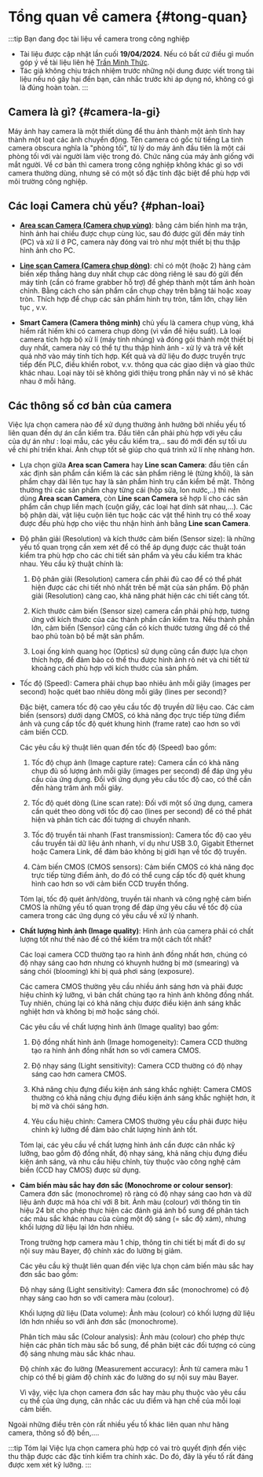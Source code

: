 
# Tổng quan về camera {#tong-quan}

:::tip Bạn đang đọc tài liệu về camera trong công nghiệp

- Tài liệu được cập nhật lần cuối **19/04/2024**. Nếu có bất cứ điều gì muốn góp ý về tài liệu liên hệ [Trần Minh Thức](https://fb.com/mthuc9x).
- Tác giả không chịu trách nhiệm trước những nội dung được viết trong tài liệu nếu nó gây hại đến bạn, cân nhắc trước khi áp dụng nó, không có gì là đúng hoàn toàn.
:::


## Camera là gì? {#camera-la-gi}

Máy ảnh hay camera là một thiết dùng để thu ảnh thành một ảnh tĩnh hay thành một loạt các ảnh chuyển động. Tên camera có gốc từ tiếng La tinh camera obscura nghĩa là "phòng tối", từ lý do máy ảnh đầu tiên là một cái phòng tối với vài người làm việc trong đó. Chức năng của máy ảnh giống với mắt người. Về cơ bản thì camera trong công nghiệp không khác gì so với camera thường dùng, nhưng sẽ có một số đặc tính đặc biệt để phù hợp với môi trường công nghiệp.

## Các loại Camera chủ yếu? {#phan-loai}

- **[Area scan Camera (Camera chụp vùng)](/camera/)**: bằng cảm biến hình ma trận, hình ảnh hai chiều được chụp cùng lúc, sau đó được gửi đến máy tính (PC) và xử lí ở PC, camera này đóng vai trò như một thiết bị thu thập hình ảnh cho PC.

- **[Line scan Camera (Camera chụp dòng)](/camera/)**: chỉ có một  (hoặc 2) hàng cảm biến xếp thẳng hàng duy nhất chụp các dòng riêng lẻ sau đó gửi đến máy tính (cần có frame grabber hỗ trợ) để ghép thành một tấm ảnh hoàn chỉnh. Bằng cách cho sản phẩm cần chụp chạy trên băng tải hoặc xoay tròn. Thích hợp để chụp các sản phẩm hình trụ tròn, tấm lớn, chạy liên tục , v.v.

- **Smart Camera (Camera thông minh)** chủ yếu là camera chụp vùng, khá hiểm rất hiếm khi có camera chụp dòng (vì vấn đề hiệu suất). Là loại camera tích hợp bộ xử lí (máy tính nhúng) và đóng gói thành một thiết bị duy nhất, camera này có thể tự thu thập hình ảnh - xử lý và trả về kết quả nhờ vào máy tính tích hợp. Kết quả và dữ liệu đo được truyền trực tiếp đến PLC, điều khiển robot, v.v. thông qua các giao diện và giao thức khác nhau. Loại này tôi sẽ không giới thiệu trong phần này vì nó sẽ khác nhau ở mỗi hãng.

## Các thông số cơ bản của camera
Việc lựa chọn camera nào để xử dụng thường ảnh hưởng bởi nhiều yếu tố liên quan đến dự án cần kiểm tra. Đầu tiên cần phải phù hợp với yêu cầu của dự án như : loại mẫu, các yêu cầu kiểm tra,.. sau đó mới đến sự tối ưu về chi phí triển khai. Ảnh chụp tốt sẽ giúp cho quá trình xử lí nhẹ nhàng hơn.

- Lựa chọn giữa **Area scan Camera** hay **Line scan Camera**: đầu tiên cần xác định sản phẩm cần kiểm là các sản phẩm riêng lẻ (từng khối), là sản phẩm chạy dài liên tục hay là sản phẩm hình trụ cần kiểm bề mặt. Thông thường thì các sản phẩm chạy từng cái (hộp sữa, lon nước,..) thì nên dùng **Area scan Camera**, còn **Line scan Camera** sẽ hợp lí cho các sản phẩm cần chụp liền mạch (cuộn giấy, các loại hạt dính sát nhau,...). Các bộ phận dài, vật liệu cuộn liên tục hoặc các vật thể hình trụ có thể xoay được đều phù hợp cho việc thu nhận hình ảnh bằng **Line scan Camera**.
- Độ phân giải (Resolution) và kích thước cảm biến (Sensor size): là những yếu tố quan trọng cần xem xét để có thể áp dụng được các thuật toán kiểm tra phù hợp cho các chi tiết sản phẩm và yêu cầu kiểm tra khác nhau. Yêu cầu kỹ thuật chính là:

  1. Độ phân giải (Resolution) camera cần phải đủ cao để có thể phát hiện được các chi tiết nhỏ nhất trên bề mặt của sản phẩm. Độ phân giải (Resolution) càng cao, khả năng phát hiện các chi tiết càng tốt.

  2. Kích thước cảm biến (Sensor size) camera cần phải phù hợp, tương ứng với kích thước của các thành phần cần kiểm tra. Nếu thành phần lớn, cảm biến (Sensor) cũng cần có kích thước tương ứng để có thể bao phủ toàn bộ bề mặt sản phẩm.

  3. Loại ống kính quang học (Optics) sử dụng cũng cần được lựa chọn thích hợp, để đảm bảo có thể thu được hình ảnh rõ nét và chi tiết từ khoảng cách phù hợp với kích thước của sản phẩm.
- Tốc độ (Speed): Camera phải chụp bao nhiêu ảnh mỗi giây (images per second) hoặc quét bao nhiêu dòng mỗi giây (lines per second)?

  Đặc biệt, camera tốc độ cao yêu cầu tốc độ truyền dữ liệu cao. Các cảm biến (sensors) dưới dạng CMOS, có khả năng đọc trực tiếp từng điểm ảnh và cung cấp tốc độ quét khung hình (frame rate) cao hơn so với cảm biến CCD.

  Các yêu cầu kỹ thuật liên quan đến tốc độ (Speed) bao gồm:

    1. Tốc độ chụp ảnh (Image capture rate): Camera cần có khả năng chụp đủ số lượng ảnh mỗi giây (images per second) để đáp ứng yêu cầu của ứng dụng. Đối với ứng dụng yêu cầu tốc độ cao, có thể cần đến hàng trăm ảnh mỗi giây.

    2. Tốc độ quét dòng (Line scan rate): Đối với một số ứng dụng, camera cần quét theo dòng với tốc độ cao (lines per second) để có thể phát hiện và phân tích các đối tượng di chuyển nhanh.

    3. Tốc độ truyền tải nhanh (Fast transmission): Camera tốc độ cao yêu cầu truyền tải dữ liệu ảnh nhanh, ví dụ như USB 3.0, Gigabit Ethernet hoặc Camera Link, để đảm bảo không bị giới hạn về tốc độ truyền.

    4. Cảm biến CMOS (CMOS sensors): Cảm biến CMOS có khả năng đọc trực tiếp từng điểm ảnh, do đó có thể cung cấp tốc độ quét khung hình cao hơn so với cảm biến CCD truyền thống.

  Tóm lại, tốc độ quét ảnh/dòng, truyền tải nhanh và công nghệ cảm biến CMOS là những yếu tố quan trọng để đáp ứng yêu cầu về tốc độ của camera trong các ứng dụng có yêu cầu về xử lý nhanh.

- **Chất lượng hình ảnh (Image quality)**: Hình ảnh của camera phải có chất lượng tốt như thế nào để có thể kiểm tra một cách tốt nhất?

  Các loại camera CCD thường tạo ra hình ảnh đồng nhất hơn, chúng có độ nhạy sáng cao hơn nhưng có khuynh hướng bị mờ (smearing) và sáng chói (blooming) khi bị quá phơi sáng (exposure).

  Các camera CMOS thường yêu cầu nhiều ánh sáng hơn và phải được hiệu chỉnh kỹ lưỡng, vì bản chất chúng tạo ra hình ảnh không đồng nhất. Tuy nhiên, chúng lại có khả năng chịu được điều kiện ánh sáng khắc nghiệt hơn và không bị mờ hoặc sáng chói.

  Các yêu cầu về chất lượng hình ảnh (Image quality) bao gồm:

    1. Độ đồng nhất hình ảnh (Image homogeneity): Camera CCD thường tạo ra hình ảnh đồng nhất hơn so với camera CMOS.

    2. Độ nhạy sáng (Light sensitivity): Camera CCD thường có độ nhạy sáng cao hơn camera CMOS.

    3. Khả năng chịu đựng điều kiện ánh sáng khắc nghiệt: Camera CMOS thường có khả năng chịu đựng điều kiện ánh sáng khắc nghiệt hơn, ít bị mờ và chói sáng hơn.

    4. Yêu cầu hiệu chỉnh: Camera CMOS thường yêu cầu phải được hiệu chỉnh kỹ lưỡng để đảm bảo chất lượng hình ảnh tốt.

  Tóm lại, các yêu cầu về chất lượng hình ảnh cần được cân nhắc kỹ lưỡng, bao gồm độ đồng nhất, độ nhạy sáng, khả năng chịu đựng điều kiện ánh sáng, và nhu cầu hiệu chỉnh, tùy thuộc vào công nghệ cảm biến (CCD hay CMOS) được sử dụng.

- **Cảm biến màu sắc hay đơn sắc (Monochrome or colour sensor)**: Camera đơn sắc (monochrome) rõ ràng có độ nhạy sáng cao hơn và dữ liệu ảnh được mã hóa chỉ với 8 bit. Ảnh màu (colour) với thông tin tín hiệu 24 bit cho phép thực hiện các đánh giá ảnh bổ sung để phân tách các màu sắc khác nhau của cùng một độ sáng (= sắc độ xám), nhưng khối lượng dữ liệu lại lớn hơn nhiều.

  Trong trường hợp camera màu 1 chip, thông tin chi tiết bị mất đi do sự nội suy màu Bayer, độ chính xác đo lường bị giảm.

  Các yêu cầu kỹ thuật liên quan đến việc lựa chọn cảm biến màu sắc hay đơn sắc bao gồm:

  Độ nhạy sáng (Light sensitivity): Camera đơn sắc (monochrome) có độ nhạy sáng cao hơn so với camera màu (colour).

  Khối lượng dữ liệu (Data volume): Ảnh màu (colour) có khối lượng dữ liệu lớn hơn nhiều so với ảnh đơn sắc (monochrome).

  Phân tích màu sắc (Colour analysis): Ảnh màu (colour) cho phép thực hiện các phân tích màu sắc bổ sung, để phân biệt các đối tượng có cùng độ sáng nhưng màu sắc khác nhau.

  Độ chính xác đo lường (Measurement accuracy): Ảnh từ camera màu 1 chip có thể bị giảm độ chính xác đo lường do sự nội suy màu Bayer.

  Vì vậy, việc lựa chọn camera đơn sắc hay màu phụ thuộc vào yêu cầu cụ thể của ứng dụng, cân nhắc các ưu điểm và hạn chế của mỗi loại cảm biến.

Ngoài những điều trên còn rất nhiều yếu tố khác liên quan như hãng camera, thông số độ bền,....


:::tip Tóm lại
Việc lựa chọn camera phù hợp có vai trò quyết định đến việc thu thập được các đặc tính kiểm tra chính xác. Do đó, đây là yếu tố rất đáng được xem xét kỹ lưỡng. 
  :::
